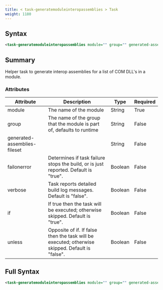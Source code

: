 ```yaml
---
title: < task-generatemoduleinteropassemblies > Task
weight: 1180
---
```

## Syntax
```xml
<task-generatemoduleinteropassemblies module="" group="" generated-assemblies-fileset="" failonerror="" verbose="" if="" unless="" />
```
## Summary ##
Helper task to generate interop assemblies for a list of COM DLL&#39;s in a module.


### Attributes
| Attribute | Description | Type | Required |
| --------- | ----------- | ---- | -------- |
| module | The name of the module | String | True |
| group | The name of the group that the module is part of, defaults to runtime | String | False |
| generated-assemblies-fileset |  | String | False |
| failonerror | Determines if task failure stops the build, or is just reported. Default is &quot;true&quot;. | Boolean | False |
| verbose | Task reports detailed build log messages.  Default is &quot;false&quot;. | Boolean | False |
| if | If true then the task will be executed; otherwise skipped. Default is &quot;true&quot;. | Boolean | False |
| unless | Opposite of if.  If false then the task will be executed; otherwise skipped. Default is &quot;false&quot;. | Boolean | False |

## Full Syntax
```xml
<task-generatemoduleinteropassemblies module="" group="" generated-assemblies-fileset="" failonerror="" verbose="" if="" unless="" />
```
